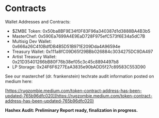 # Contracts

Wallet Addresses and Contracts:

* $ZMBE Token: 0x50ba8BF9E34f0F83F96a340387d1d3888BA4B3b5
* MasterChef: 0x590Ea7699A4E9EaD728F975efC573f6E34a5dC7B
* Multisig Dev Wallet: 0x666a26C410BdfDB4B5D51B971E209Dda4A96594e
* Treasury Wallet: 0x111a8fC09D65f29BBb026884c3034275DC9DA497
* Artist Treasury Wallet: 0x21D35401266bB80F76b38ef05c3c45c8894497b8
* LP Storage: 0x24F6F6277EaA3835e90bADD5f27c89583C553D90

See our masterchef \(dr. frankenstein\) techrate audit information posted on medium here: 

[https://rugzombie.medium.com/token-contract-address-has-been-updated-765b96dfc020](https://rugzombie.medium.com/token-contract-address-has-been-updated-765b96dfc020)

**Hashex Audit: Preliminary Report ready, finalization in progress.**  


